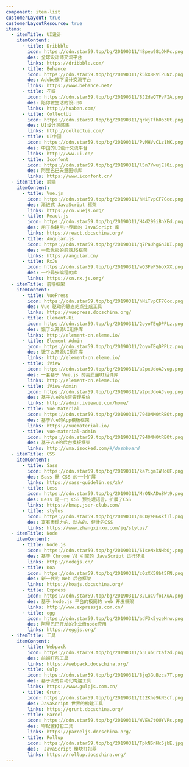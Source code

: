 ```yaml
---
component: item-list
customerLayout: true
customerLayoutResource: true
items:
  - itemTitle: UI设计
    itemContent:
      - title: Dribbble
        icon: https://cdn.star59.top/bg/20190311/4Bpeu98iOMPc.png
        des: 全球设计师交流平台
        links: https://dribbble.com/
      - title: Behance
        icon: https://cdn.star59.top/bg/20190311/k5kX8RVIPuNz.png
        des: Adobe旗下设计交流平台
        links: https://www.behance.net/
      - title: 花瓣
        icon: https://cdn.star59.top/bg/20190311/8J2daQTPvFIA.png
        des: 陪你做生活的设计师
        links: http://huaban.com/
      - title: CollectUi
        icon: https://cdn.star59.top/bg/20190311/qrkjTfh0o3Ut.png
        des: UI设计灵感集
        links: http://collectui.com/
      - title: UI中国
        icon: https://cdn.star59.top/bg/20190311/PvMHVvCLz1hK.png
        des: 中国的UI设计交流平台
        links: http://www.ui.cn/
      - title: Iconfont
        icon: https://cdn.star59.top/bg/20190311/l5n7YwujEl0i.png
        des: 阿里巴巴矢量图标库
        links: https://www.iconfont.cn/
  - itemTitle: 前端
    itemContent:
      - title: Vue.js
        icon: https://cdn.star59.top/bg/20190311/hNiTvpCF7Gcc.png
        des: 渐进式 JavaScript 框架
        links: https://cn.vuejs.org/
      - title: React.js
        icon: https://cdn.star59.top/bg/20190311/H4d299iBnXEd.png
        des: 用于构建用户界面的 JavaScript 库
        links: https://react.docschina.org/
      - title: Angular.js
        icon: https://cdn.star59.top/bg/20190311/q7PaUhgGnJDI.png
        des: 一款优秀的前端JS框架
        links: https://angular.cn/
      - title: RxJs
        icon: https://cdn.star59.top/bg/20190311/wQ3FeP5boXXX.png
        des: 一个异步编程的库
        links: https://cn.rx.js.org/
  - itemTitle: 前端框架
    itemContent:
      - title: VuePress
        icon: https://cdn.star59.top/bg/20190311/hNiTvpCF7Gcc.png
        des: Vue 驱动的静态站点生成工具
        links: https://vuepress.docschina.org/
      - title: Element-Ui
        icon: https://cdn.star59.top/bg/20190311/2oyoTEqDPPLz.png
        des: 饿了么开源UI组件库
        links: http://element-cn.eleme.io/
      - title: Element-Admin
        icon: https://cdn.star59.top/bg/20190311/2oyoTEqDPPLz.png
        des: 饿了么开源UI组件库
        links: http://element-cn.eleme.io/
      - title: iView
        icon: https://cdn.star59.top/bg/20190311/a2pxUdoAJvug.png
        des: 一套基于 Vue.js 的高质量UI组件库
        links: http://element-cn.eleme.io/
      - title: iView-Admin
        icon: https://cdn.star59.top/bg/20190311/a2pxUdoAJvug.png
        des: 基于Vue的内容管理系统
        links: http://admin.iviewui.com/home/
      - title: Vue Material
        icon: https://cdn.star59.top/bg/20190311/794ONM0tRBOt.png
        des: 基于Vue的App模板框架
        links: https://vuematerial.io/
      - title: vue-material-admin
        icon: https://cdn.star59.top/bg/20190311/794ONM0tRBOt.png
        des: 基于Vue的后台模板框架
        links: http://vma.isocked.com/#/dashboard
  - itemTitle: CSS
    itemContent:
      - title: Sass
        icon: https://cdn.star59.top/bg/20190311/ka7igmIWHo6F.png
        des: Sass 是 CSS 的一个扩展
        links: https://sass-guidelin.es/zh/
      - title: Less
        icon: https://cdn.star59.top/bg/20190311/MrONxADn8Wt9.png
        des: Less 是一门 CSS 预处理语言，扩展了CSS
        links: https://bmap.jser-club.com/
      - title: stylus
        icon: https://cdn.star59.top/bg/20190311/mCDyeM6KkfTl.png
        des: 富有表现力的、动态的、健壮的CSS
        links: https://www.zhangxinxu.com/jq/stylus/
  - itemTitle: Node
    itemContent:
      - title: Node.js
        icon: https://cdn.star59.top/bg/20190311/6IseNxkNHbOj.png
        des: 基于 Chrome V8 引擎的 JavaScript 运行环境
        links: http://nodejs.cn/
      - title: Koa
        icon: https://cdn.star59.top/bg/20190311/c0zXK58bt5FN.png
        des: 新一代的 Web 后台框架
        links: https://koajs.docschina.org/
      - title: Express
        icon: https://cdn.star59.top/bg/20190311/82LuC9foIXuA.png
        des: 基于 Node.js 平台的极简的 web 开发框架
        links: http://www.expressjs.com.cn/
      - title: egg
        icon: https://cdn.star59.top/bg/20190311/adF3x5yzeMrw.png
        des: 阿里巴巴开发的企业级node应用
        links: https://eggjs.org/
  - itemTitle: 工具
    itemContent:
      - title: Webpack
        icon: https://cdn.star59.top/bg/20190311/b3LubCrCaf2d.png
        des: 前端打包工具
        links: https://webpack.docschina.org/
      - title: Gulp
        icon: https://cdn.star59.top/bg/20190311/8jq3GuBzca7T.png
        des: 基于流的自动化构建工具
        links: https://www.gulpjs.com.cn/
      - title: Grunt
        icon: https://cdn.star59.top/bg/20190311/IJ2Khe9kN5cf.png
        des: JavaScript 世界的构建工具
        links: https://grunt.docschina.org/
      - title: Parcel
        icon: https://cdn.star59.top/bg/20190311/WVEA7tOUYVPs.png
        des: 零配置打包工具
        links: https://parceljs.docschina.org/
      - title: Rollup
        icon: https://cdn.star59.top/bg/20190311/TpkNSnHc5jbE.jpg
        des:  JavaScript 模块打包器
        links: https://rollup.docschina.org/
---
```

